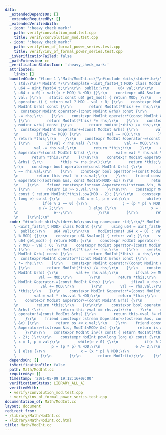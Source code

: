 ```yaml
---
data:
  _extendedDependsOn: []
  _extendedRequiredBy: []
  _extendedVerifiedWith:
  - icon: ':heavy_check_mark:'
    path: verify/convolution_mod.test.cpp
    title: verify/convolution_mod.test.cpp
  - icon: ':heavy_check_mark:'
    path: verify/inv_of_formal_power_series.test.cpp
    title: verify/inv_of_formal_power_series.test.cpp
  _isVerificationFailed: false
  _pathExtension: cc
  _verificationStatusIcon: ':heavy_check_mark:'
  attributes:
    links: []
  bundledCode: "#line 1 \"Math/ModInt.cc\"\n#include <bits/stdc++.h>\r\nusing namespace\
    \ std;\r\n/* ModInt */\r\ntemplate <uint_fast64_t MOD> class ModInt {\r\n    using\
    \ u64 = uint_fast64_t;\r\n\r\n  public:\r\n    u64 val;\r\n\r\n    ModInt(const\
    \ u64 x = 0) : val((x + MOD) % MOD) {}\r\n    constexpr u64 &value() { return\
    \ val; }\r\n    static const u64 get_mod() { return MOD; }\r\n    constexpr ModInt\
    \ operator-() { return val ? MOD - val : 0; }\r\n    constexpr ModInt operator+(const\
    \ ModInt &rhs) const {\r\n        return ModInt(*this) += rhs;\r\n    }\r\n  \
    \  constexpr ModInt operator-(const ModInt &rhs) const {\r\n        return ModInt(*this)\
    \ -= rhs;\r\n    }\r\n    constexpr ModInt operator*(const ModInt &rhs) const\
    \ {\r\n        return ModInt(*this) *= rhs;\r\n    }\r\n    constexpr ModInt operator/(const\
    \ ModInt &rhs) const {\r\n        return ModInt(*this) /= rhs;\r\n    }\r\n  \
    \  constexpr ModInt &operator+=(const ModInt &rhs) {\r\n        val += rhs.val;\r\
    \n        if(val >= MOD) {\r\n            val -= MOD;\r\n        }\r\n       \
    \ return *this;\r\n    }\r\n    constexpr ModInt &operator-=(const ModInt &rhs)\
    \ {\r\n        if(val < rhs.val) {\r\n            val += MOD;\r\n        }\r\n\
    \        val -= rhs.val;\r\n        return *this;\r\n    }\r\n    constexpr ModInt\
    \ &operator*=(const ModInt &rhs) {\r\n        val = val * rhs.val % MOD;\r\n \
    \       return *this;\r\n    }\r\n\r\n    constexpr ModInt &operator/=(const ModInt\
    \ &rhs) {\r\n        *this *= rhs.inv();\r\n        return *this;\r\n    }\r\n\
    \r\n    constexpr bool operator==(const ModInt &rhs) {\r\n        return this->val\
    \ == rhs.val;\r\n    }\r\n    constexpr bool operator!=(const ModInt &rhs) {\r\
    \n        return this->val != rhs.val;\r\n    }\r\n    friend constexpr ostream\
    \ &operator<<(ostream &os, const ModInt<MOD> &x) {\r\n        return os << x.val;\r\
    \n    }\r\n    friend constexpr istream &operator>>(istream &is, ModInt<MOD> &x)\
    \ {\r\n        return is >> x.val;\r\n    }\r\n\r\n    constexpr ModInt inv()\
    \ const { return ModInt(*this).pow(MOD - 2); }\r\n\r\n    constexpr ModInt pow(long\
    \ long e) const {\r\n        u64 x = 1, p = val;\r\n        while(e > 0) {\r\n\
    \            if(e % 2 == 0) {\r\n                p = (p * p) % MOD;\r\n      \
    \          e /= 2;\r\n            } else {\r\n                x = (x * p) % MOD;\r\
    \n                e--;\r\n            }\r\n        }\r\n        return ModInt(x);\r\
    \n    }\r\n};\n"
  code: "#include <bits/stdc++.h>\r\nusing namespace std;\r\n/* ModInt */\r\ntemplate\
    \ <uint_fast64_t MOD> class ModInt {\r\n    using u64 = uint_fast64_t;\r\n\r\n\
    \  public:\r\n    u64 val;\r\n\r\n    ModInt(const u64 x = 0) : val((x + MOD)\
    \ % MOD) {}\r\n    constexpr u64 &value() { return val; }\r\n    static const\
    \ u64 get_mod() { return MOD; }\r\n    constexpr ModInt operator-() { return val\
    \ ? MOD - val : 0; }\r\n    constexpr ModInt operator+(const ModInt &rhs) const\
    \ {\r\n        return ModInt(*this) += rhs;\r\n    }\r\n    constexpr ModInt operator-(const\
    \ ModInt &rhs) const {\r\n        return ModInt(*this) -= rhs;\r\n    }\r\n  \
    \  constexpr ModInt operator*(const ModInt &rhs) const {\r\n        return ModInt(*this)\
    \ *= rhs;\r\n    }\r\n    constexpr ModInt operator/(const ModInt &rhs) const\
    \ {\r\n        return ModInt(*this) /= rhs;\r\n    }\r\n    constexpr ModInt &operator+=(const\
    \ ModInt &rhs) {\r\n        val += rhs.val;\r\n        if(val >= MOD) {\r\n  \
    \          val -= MOD;\r\n        }\r\n        return *this;\r\n    }\r\n    constexpr\
    \ ModInt &operator-=(const ModInt &rhs) {\r\n        if(val < rhs.val) {\r\n \
    \           val += MOD;\r\n        }\r\n        val -= rhs.val;\r\n        return\
    \ *this;\r\n    }\r\n    constexpr ModInt &operator*=(const ModInt &rhs) {\r\n\
    \        val = val * rhs.val % MOD;\r\n        return *this;\r\n    }\r\n\r\n\
    \    constexpr ModInt &operator/=(const ModInt &rhs) {\r\n        *this *= rhs.inv();\r\
    \n        return *this;\r\n    }\r\n\r\n    constexpr bool operator==(const ModInt\
    \ &rhs) {\r\n        return this->val == rhs.val;\r\n    }\r\n    constexpr bool\
    \ operator!=(const ModInt &rhs) {\r\n        return this->val != rhs.val;\r\n\
    \    }\r\n    friend constexpr ostream &operator<<(ostream &os, const ModInt<MOD>\
    \ &x) {\r\n        return os << x.val;\r\n    }\r\n    friend constexpr istream\
    \ &operator>>(istream &is, ModInt<MOD> &x) {\r\n        return is >> x.val;\r\n\
    \    }\r\n\r\n    constexpr ModInt inv() const { return ModInt(*this).pow(MOD\
    \ - 2); }\r\n\r\n    constexpr ModInt pow(long long e) const {\r\n        u64\
    \ x = 1, p = val;\r\n        while(e > 0) {\r\n            if(e % 2 == 0) {\r\n\
    \                p = (p * p) % MOD;\r\n                e /= 2;\r\n           \
    \ } else {\r\n                x = (x * p) % MOD;\r\n                e--;\r\n \
    \           }\r\n        }\r\n        return ModInt(x);\r\n    }\r\n};"
  dependsOn: []
  isVerificationFile: false
  path: Math/ModInt.cc
  requiredBy: []
  timestamp: '2021-05-09 19:12:16+09:00'
  verificationStatus: LIBRARY_ALL_AC
  verifiedWith:
  - verify/convolution_mod.test.cpp
  - verify/inv_of_formal_power_series.test.cpp
documentation_of: Math/ModInt.cc
layout: document
redirect_from:
- /library/Math/ModInt.cc
- /library/Math/ModInt.cc.html
title: Math/ModInt.cc
---
```

